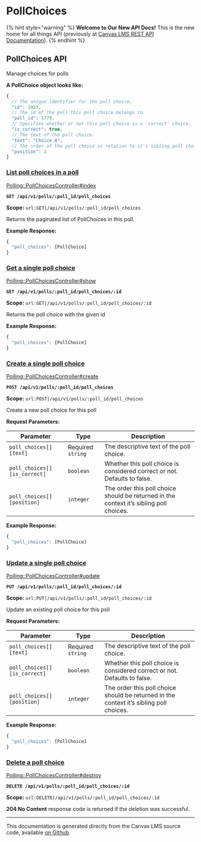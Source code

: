 # PollChoices

{% hint style="warning" %}
**Welcome to Our New API Docs!** This is the new home for all things API (previously at [Canvas LMS REST API Documentation](https://api.instructure.com)).
{% endhint %}

## PollChoices API

Manage choices for polls

**A PollChoice object looks like:**

```js
{
  // The unique identifier for the poll choice.
  "id": 1023,
  // The id of the poll this poll choice belongs to.
  "poll_id": 1779,
  // Specifies whether or not this poll choice is a 'correct' choice.
  "is_correct": true,
  // The text of the poll choice.
  "text": "Choice A",
  // The order of the poll choice in relation to it's sibling poll choices.
  "position": 1
}
```

### [List poll choices in a poll](#method.polling/poll_choices.index) <a href="#method.polling-poll_choices.index" id="method.polling-poll_choices.index"></a>

[Polling::PollChoicesController#index](https://github.com/instructure/canvas-lms/blob/master/app/controllers/polling/poll_choices_controller.rb)

**`GET /api/v1/polls/:poll_id/poll_choices`**

**Scope:** `url:GET|/api/v1/polls/:poll_id/poll_choices`

Returns the paginated list of PollChoices in this poll.

**Example Response:**

```js
{
  "poll_choices": [PollChoice]
}
```

### [Get a single poll choice](#method.polling/poll_choices.show) <a href="#method.polling-poll_choices.show" id="method.polling-poll_choices.show"></a>

[Polling::PollChoicesController#show](https://github.com/instructure/canvas-lms/blob/master/app/controllers/polling/poll_choices_controller.rb)

**`GET /api/v1/polls/:poll_id/poll_choices/:id`**

**Scope:** `url:GET|/api/v1/polls/:poll_id/poll_choices/:id`

Returns the poll choice with the given id

**Example Response:**

```js
{
  "poll_choices": [PollChoice]
}
```

### [Create a single poll choice](#method.polling/poll_choices.create) <a href="#method.polling-poll_choices.create" id="method.polling-poll_choices.create"></a>

[Polling::PollChoicesController#create](https://github.com/instructure/canvas-lms/blob/master/app/controllers/polling/poll_choices_controller.rb)

**`POST /api/v1/polls/:poll_id/poll_choices`**

**Scope:** `url:POST|/api/v1/polls/:poll_id/poll_choices`

Create a new poll choice for this poll

**Request Parameters:**

| Parameter                    | Type              | Description                                                                             |
| ---------------------------- | ----------------- | --------------------------------------------------------------------------------------- |
| `poll_choices[][text]`       | Required `string` | The descriptive text of the poll choice.                                                |
| `poll_choices[][is_correct]` | `boolean`         | Whether this poll choice is considered correct or not. Defaults to false.               |
| `poll_choices[][position]`   | `integer`         | The order this poll choice should be returned in the context it’s sibling poll choices. |

**Example Response:**

```js
{
  "poll_choices": [PollChoice]
}
```

### [Update a single poll choice](#method.polling/poll_choices.update) <a href="#method.polling-poll_choices.update" id="method.polling-poll_choices.update"></a>

[Polling::PollChoicesController#update](https://github.com/instructure/canvas-lms/blob/master/app/controllers/polling/poll_choices_controller.rb)

**`PUT /api/v1/polls/:poll_id/poll_choices/:id`**

**Scope:** `url:PUT|/api/v1/polls/:poll_id/poll_choices/:id`

Update an existing poll choice for this poll

**Request Parameters:**

| Parameter                    | Type              | Description                                                                             |
| ---------------------------- | ----------------- | --------------------------------------------------------------------------------------- |
| `poll_choices[][text]`       | Required `string` | The descriptive text of the poll choice.                                                |
| `poll_choices[][is_correct]` | `boolean`         | Whether this poll choice is considered correct or not. Defaults to false.               |
| `poll_choices[][position]`   | `integer`         | The order this poll choice should be returned in the context it’s sibling poll choices. |

**Example Response:**

```js
{
  "poll_choices": [PollChoice]
}
```

### [Delete a poll choice](#method.polling/poll_choices.destroy) <a href="#method.polling-poll_choices.destroy" id="method.polling-poll_choices.destroy"></a>

[Polling::PollChoicesController#destroy](https://github.com/instructure/canvas-lms/blob/master/app/controllers/polling/poll_choices_controller.rb)

**`DELETE /api/v1/polls/:poll_id/poll_choices/:id`**

**Scope:** `url:DELETE|/api/v1/polls/:poll_id/poll_choices/:id`

**204 No Content** response code is returned if the deletion was successful.

***

This documentation is generated directly from the Canvas LMS source code, available [on Github](https://github.com/instructure/canvas-lms).
